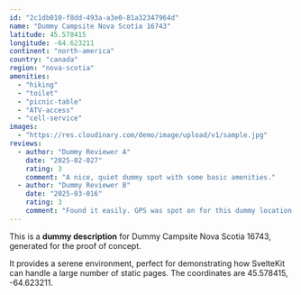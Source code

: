 ```yaml
---
id: "2c1db010-f8dd-493a-a3e0-81a32347964d"
name: "Dummy Campsite Nova Scotia 16743"
latitude: 45.578415
longitude: -64.623211
continent: "north-america"
country: "canada"
region: "nova-scotia"
amenities:
  - "hiking"
  - "toilet"
  - "picnic-table"
  - "ATV-access"
  - "cell-service"
images:
  - "https://res.cloudinary.com/demo/image/upload/v1/sample.jpg"
reviews:
  - author: "Dummy Reviewer A"
    date: "2025-02-027"
    rating: 3
    comment: "A nice, quiet dummy spot with some basic amenities."
  - author: "Dummy Reviewer B"
    date: "2025-03-016"
    rating: 3
    comment: "Found it easily. GPS was spot on for this dummy location."
---
```


This is a **dummy description** for Dummy Campsite Nova Scotia 16743, generated for the proof of concept.

It provides a serene environment, perfect for demonstrating how SvelteKit can handle a large number of static pages. The coordinates are 45.578415, -64.623211.
